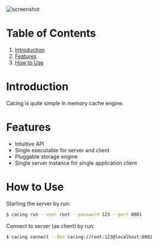 ![screenshot](https://user-images.githubusercontent.com/16364286/105629391-4bc02400-5e75-11eb-8b27-e2b31957f1f1.png)

# Table of Contents
1. [Introduction](#introduction)
2. [Features](#features)
3. [How to Use](#how-to-use)

# Introduction
Cacing is quite simple in memory cache engine.

# Features
* Intuitive API
* Single executable for server and client
* Pluggable storage engine
* Single server instance for single application client

# How to Use
Starting the server by run:
```bash
$ cacing run --user root --password 123 --port 8081
```

Connect to server (as client) by run:
```bash
$ cacing connect --dsn cacing://root:123@localhost:8081
```
